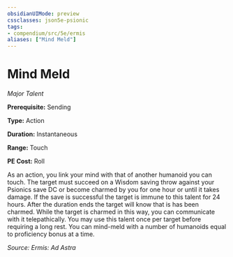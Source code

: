 ```yaml
---
obsidianUIMode: preview
cssclasses: json5e-psionic
tags:
- compendium/src/5e/ermis
aliases: ["Mind Meld"]
---
```

# Mind Meld
*Major Talent*  

**Prerequisite:** Sending

**Type:** Action

**Duration:** Instantaneous

**Range:** Touch

**PE Cost:** Roll

As an action, you link your mind with that of another humanoid you can touch. The target must succeed on a Wisdom saving throw against your Psionics save DC or become charmed by you for one hour or until it takes damage. If the save is successful the target is immune to this talent for 24 hours. After the duration ends the target will know that is has been charmed. While the target is charmed in this way, you can communicate with it telepathically. You may use this talent once per target before requiring a long rest. You can mind-meld with a number of humanoids equal to proficiency bonus at a time.

*Source: Ermis: Ad Astra*